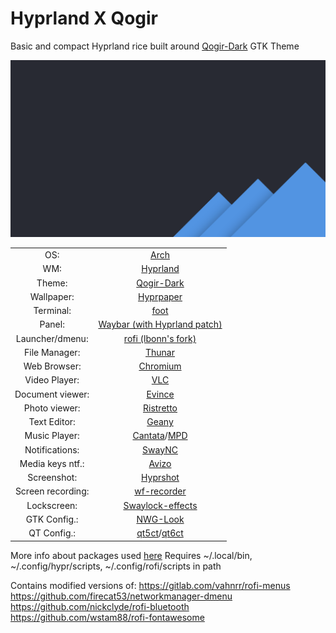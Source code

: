 # Hyprland X Qogir

Basic and compact Hyprland rice built around [Qogir-Dark](https://github.com/vinceliuice/Qogir-theme) GTK Theme

![Inspired by Qogir](.config/hypr/wall.png)

|                   |                                                                                              |
| :---------------: | :------------------------------------------------------------------------------------------: |
|OS:                | [Arch](https://archlinux.org/)                                                               |
|WM:                | [Hyprland](https://github.com/hyprwm/Hyprland)                                               |
|Theme:             | [Qogir-Dark](https://github.com/vinceliuice/Qogir-theme)                                     |
|Wallpaper:         | [Hyprpaper](https://github.com/hyprwm/hyprpaper)                                             |
|Terminal:          | [foot](https://codeberg.org/dnkl/foot)                                                       |
|Panel:             | [Waybar (with Hyprland patch)](https://github.com/Alexays/Waybar)                            |
|Launcher/dmenu:    | [rofi (lbonn's fork)](https://github.com/lbonn/rofi)                                         |
|File Manager:      | [Thunar](https://docs.xfce.org/xfce/thunar)                                                  |
|Web Browser:       | [Chromium](https://www.chromium.org)                                                         | 
|Video Player:      | [VLC](https://www.videolan.org/vlc)                                                          |
|Document viewer:   | [Evince](https://wiki.gnome.org/Apps/Evince)                                                 |
|Photo viewer:      | [Ristretto](https://docs.xfce.org/apps/ristretto)                                            |
|Text Editor:       | [Geany](https://www.geany.org)                                                               |
|Music Player:      | [Cantata](https://github.com/CDrummond/cantata)/[MPD](https://www.musicpd.org)               |
|Notifications:     | [SwayNC](https://github.com/ErikReider/SwayNotificationCenter)                               |
|Media keys ntf.:   | [Avizo](https://github.com/misterdanb/avizo)                                                 |
|Screenshot:        | [Hyprshot](https://github.com/Gustash/Hyprshot)                                              |
|Screen recording:  | [wf-recorder](https://github.com/ammen99/wf-recorder)                                        |
|Lockscreen:        | [Swaylock-effects](https://github.com/mortie/swaylock-effects)                               |
|GTK Config.:       | [NWG-Look](https://github.com/nwg-piotr/nwg-look)                                            |
|QT Config.:        | [qt5ct](https://github.com/desktop-app/qt5ct)/[qt6ct](https://github.com/trialuser02/qt6ct)  |

More info about packages used [here](/package_list.txt)
Requires ~/.local/bin, ~/.config/hypr/scripts, ~/.config/rofi/scripts in path

Contains modified versions of:
https://gitlab.com/vahnrr/rofi-menus
https://github.com/firecat53/networkmanager-dmenu
https://github.com/nickclyde/rofi-bluetooth
https://github.com/wstam88/rofi-fontawesome
